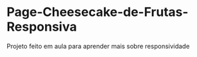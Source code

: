 # Page-Cheesecake-de-Frutas-Responsiva
 Projeto feito em aula para aprender mais sobre responsividade
